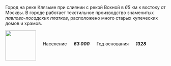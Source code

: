 <!--2022-01-18 00:44:01-->
Город на реке Клязьме при слиянии с рекой Вохной в *65* км к востоку от Москвы.
В городе работает текстильное производство знаменитых *павлово-посадских платков*, 
расположено много старых купеческих домов и храмов.

<img src="/posts/Места Подмосковья/Pavlovskiy_Posad.gif" align="middle" width="96px"> &emsp; 
Население &emsp; ***63 000*** &emsp;
Год основания &emsp; ***1328***
